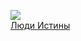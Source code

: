 ![](/books/sf_history/Дмитрий%20Могилевцев/Люди%20Истины.jpg)  
[Люди Истины](/books/sf_history/Дмитрий%20Могилевцев/Люди%20Истины)